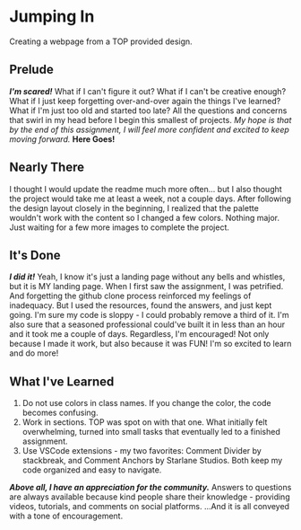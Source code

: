 # Jumping In

Creating a webpage from a TOP provided design.

## Prelude

***I'm scared!*** What if I can't figure it out? What if I can't be creative enough? What if I just keep forgetting over-and-over again the things I've learned? What if I'm just too old and started too late? All the questions and concerns that swirl in my head before I begin this smallest of projects. *My hope is that by the end of this assignment, I will feel more confident and excited to keep moving forward.* **Here Goes!**

## Nearly There

I thought I would update the readme much more often... but I also thought the project would take me at least a week, not a couple days. After following the design layout closely in the beginning, I realized that the palette wouldn't work with the content so I changed a few colors. Nothing major. Just waiting for a few more images to complete the project.

## It's Done

***I did it!*** Yeah, I know it's just a landing page without any bells and whistles, but it is MY landing page. When I first saw the assignment, I was petrified. And forgetting the github clone process reinforced my feelings of inadequacy. But I used the resources, found the answers, and just kept going. I'm sure my code is sloppy - I could probably remove a third of it. I'm also sure that a seasoned professional could've built it in less than an hour and it took me a couple of days. Regardless, I'm encouraged! Not only because I made it work, but also because it was FUN! I'm so excited to learn and do more!

## What I've Learned

1. Do not use colors in class names. If you change the color, the code becomes confusing.
2. Work in sections. TOP was spot on with that one. What initially felt overwhelming, turned into small tasks that eventually led to a finished assignment.
3. Use VSCode extensions - my two favorites: Comment Divider by stackbreak, and Comment Anchors by Starlane Studios. Both keep my code organized and easy to navigate.

***Above all, I have an appreciation for the community.*** Answers to questions are always available because kind people share their knowledge - providing videos, tutorials, and comments on social platforms. ...And it is all conveyed with a tone of encouragement.
